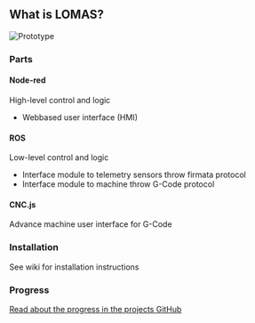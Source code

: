 ## What is LOMAS?
![Prototype](../images/Bild1.png)

### Parts
#### Node-red 
High-level control and logic
* Webbased user interface (HMI)

#### ROS
Low-level control and logic
* Interface module to telemetry sensors throw firmata protocol
* Interface module to machine throw G-Code protocol

#### CNC.js
Advance machine user interface for G-Code

### Installation
See wiki for installation instructions

### Progress

[Read about the progress in the projects GitHub](blog/blog.md)

